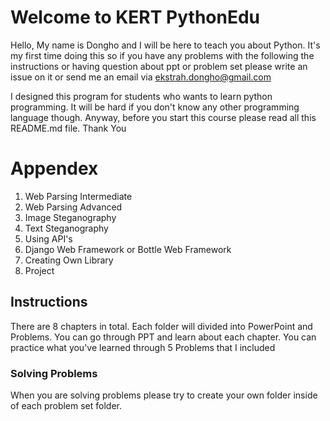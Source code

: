 # Welcome to KERT PythonEdu

Hello, My name is Dongho and I will be here to teach you about Python. It's my first time doing this so if you have any problems with the following the instructions or having question about ppt or problem set please write an issue on it or send me an email via ekstrah.dongho@gmail.com

I designed this program for students who wants to learn python programming. It will be hard if you don't know any other programming language though. Anyway, before you start this course please read all this README.md file. Thank You


# Appendex

 1. Web Parsing Intermediate
 2. Web Parsing Advanced
 3. Image Steganography
 4. Text Steganography
 5. Using API's
 6. Django Web Framework or Bottle Web Framework
 7. Creating Own Library
 8. Project

## Instructions

There are 8 chapters in total. Each folder will divided into PowerPoint and Problems. You can go through PPT and learn about each chapter. You can practice what you've learned through 5 Problems that I included


###  Solving Problems

When you are solving problems please try to create your own folder inside of each problem set folder.